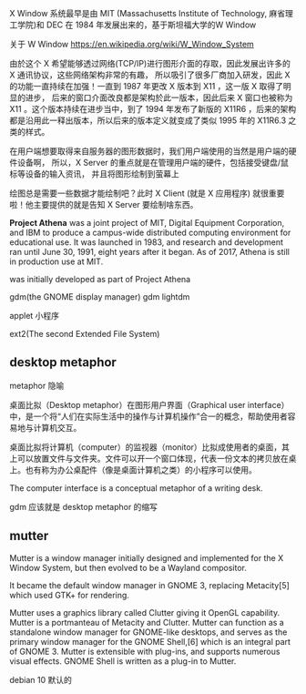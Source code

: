 X Window 系统最早是由 MIT (Massachusetts Institute of Technology, 麻省理工学院)和 DEC 在 1984 年发展出来的，基于斯坦福大学的W Window

关于 W Window
    https://en.wikipedia.org/wiki/W_Window_System

由於这个 X 希望能够透过网络(TCP/IP)进行图形介面的存取，因此发展出许多的 X 通讯协议，这些网络架构非常的有趣， 所以吸引了很多厂商加入研发，因此 X 的功能一直持续在加强！一直到 1987 年更改 X 版本到 X11 ，这一版 X 取得了明显的进步， 后来的窗口介面改良都是架构於此一版本，因此后来 X 窗口也被称为 X11 。这个版本持续在进步当中，到了 1994 年发布了新版的 X11R6 ，后来的架构都是沿用此一释出版本，所以后来的版本定义就变成了类似 1995 年的 X11R6.3 之类的样式。

在用户端想要取得来自服务器的图形数据时，我们用户端使用的当然是用户端的硬件设备啊， 所以，X Server 的重点就是在管理用户端的硬件，包括接受键盘/鼠标等设备的输入资讯， 并且将图形绘制到萤幕上

绘图总是需要一些数据才能绘制吧？此时 X Client (就是 X 应用程序) 就很重要啦！他主要提供的就是告知 X Server 要绘制啥东西。

**Project Athena** was a joint project of MIT, Digital Equipment Corporation, and IBM to produce a campus-wide distributed computing environment for educational use. It was launched in 1983, and research and development ran until June 30, 1991, eight years after it began. As of 2017, Athena is still in production use at MIT. 

was initially developed as part of Project Athena

gdm(the GNOME display manager)
    gdm
    lightdm

applet 小程序

ext2(The second Extended File System)



## desktop metaphor

metaphor 隐喻

桌面比拟（Desktop metaphor）在图形用户界面（Graphical user interface）中，是一个将“人们在实际生活中的操作与计算机操作”合一的概念，帮助使用者容易地与计算机交互。

桌面比拟将计算机（computer）的监视器（monitor）比拟成使用者的桌面，其上可以放置文件与文件夹。文件可以开一个窗口体现，代表一份文本的拷贝放在桌上。也有称为办公桌配件（像是桌面计算机之类）的小程序可以使用。

The computer interface is a conceptual metaphor of a writing desk.

gdm 应该就是 desktop metaphor 的缩写




## mutter

Mutter is a window manager initially designed and implemented for the X Window System, but then evolved to be a Wayland compositor. 

It became the default window manager in GNOME 3, replacing Metacity[5] which used GTK+ for rendering.

Mutter uses a graphics library called Clutter giving it OpenGL capability. Mutter is a portmanteau of Metacity and Clutter. Mutter can function as a standalone window manager for GNOME-like desktops, and serves as the primary window manager for the GNOME Shell,[6] which is an integral part of GNOME 3. Mutter is extensible with plug-ins, and supports numerous visual effects. GNOME Shell is written as a plug-in to Mutter.

debian 10 默认的



